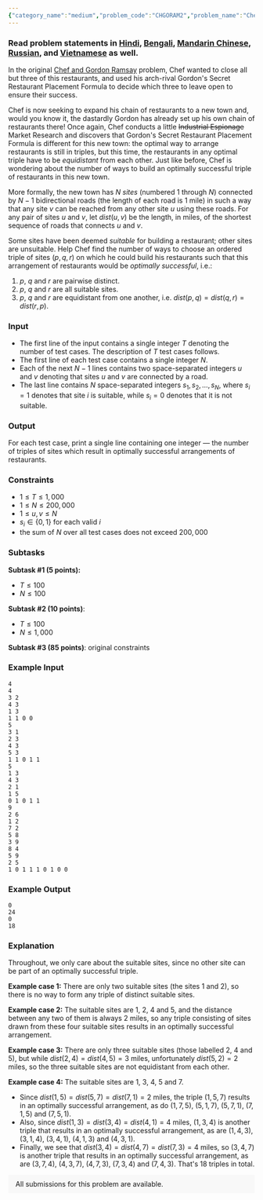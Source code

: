 ```yaml
---
{"category_name":"medium","problem_code":"CHGORAM2","problem_name":"Chef and Gordon Ramsay 2","problemComponents":{"constraints":"","constraintsState":false,"subtasks":"","subtasksState":false,"inputFormat":"","inputFormatState":false,"outputFormat":"","outputFormatState":false,"sampleTestCases":{"0":{"id":1,"input":"4\r\n4 \r\n3 2\r\n4 3\r\n1 3\r\n1 1 0 0\r\n5\r\n3 1\r\n2 3\r\n4 3\r\n5 3\r\n1 1 0 1 1\r\n5\r\n1 3\r\n4 3\r\n2 1\r\n1 5\r\n0 1 0 1 1\r\n9\r\n2 6\r\n1 2\r\n7 2\r\n5 8\r\n3 9\r\n8 4\r\n5 9\r\n2 5\r\n1 0 1 1 1 0 1 0 0","output":"0\r\n24\r\n0\r\n18","explanation":"Throughout, we only care about the suitable sites, since no other site can be part of an optimally successful triple.\r\n\r\n**Example case 1:** There are only two suitable sites (the sites $1$ and $2$), so there is no way to form any triple of distinct suitable sites.\r\n\r\n**Example case 2:** The suitable sites are $1$, $2$, $4$ and $5$, and the distance between any two of them is always $2$ miles, so any triple consisting of sites drawn from these four suitable sites results in an optimally successful arrangement.\r\n\r\n**Example case 3:** There are only three suitable sites (those labelled $2$, $4$ and $5$), but while $\\textit{dist}(2,4)=\\textit{dist}(4,5)=3$ miles, unfortunately $\\textit{dist}(5,2)=2$ miles, so the three suitable sites are not equidistant from each other.\r\n\r\n**Example case 4:** The suitable sites are $1$, $3$, $4$, $5$ and $7$.\r\n- Since $\\textit{dist}(1,5)=\\textit{dist}(5,7)=\\textit{dist}(7,1)=2$ miles, the triple $(1,5,7)$ results in an optimally successful arrangement, as do $(1,7,5)$, $(5,1,7)$, $(5,7,1)$, $(7,1,5)$ and $(7,5,1)$.\r\n- Also, since $\\textit{dist}(1,3)=\\textit{dist}(3,4)=\\textit{dist}(4,1)=4$ miles, $(1,3,4)$ is another triple that results in an optimally successful arrangement, as are $(1,4,3)$, $(3,1,4)$, $(3,4,1)$, $(4,1,3)$ and $(4,3,1)$.\r\n- Finally, we see that $\\textit{dist}(3,4)=\\textit{dist}(4,7)=\\textit{dist}(7,3)=4$ miles, so $(3,4,7)$ is another triple that results in an optimally successful arrangement, as are $(3,7,4)$, $(4,3,7)$, $(4,7,3)$, $(7,3,4)$ and $(7,4,3)$. That\u0027s $18$ triples in total.","isDeleted":false}}},"video_editorial_url":"","languages_supported":{"0":"CPP14","1":"C","2":"JAVA","3":"PYTH 3.6","4":"PYTH","5":"PYP3","6":"CS2","7":"ADA","8":"PYPY","9":"TEXT","10":"PAS fpc","11":"NODEJS","12":"RUBY","13":"PHP","14":"GO","15":"HASK","16":"TCL","17":"PERL","18":"SCALA","19":"LUA","20":"kotlin","21":"BASH","22":"JS","23":"LISP sbcl","24":"rust","25":"PAS gpc","26":"BF","27":"CLOJ","28":"R","29":"D","30":"CAML","31":"FORT","32":"ASM","33":"swift","34":"FS","35":"WSPC","36":"LISP clisp","37":"SQL","38":"SCM guile","39":"PERL6","40":"ERL","41":"CLPS","42":"ICK","43":"NICE","44":"PRLG","45":"ICON","46":"COB","47":"SCM chicken","48":"PIKE","49":"SCM qobi","50":"ST","51":"NEM"},"max_timelimit":3,"source_sizelimit":50000,"problem_author":"ssjgz","problem_tester":null,"date_added":"19-01-2020","tags":{"0":"dynamic","1":"feb20","2":"medium","3":"observation","4":"ssjgz","5":"tmwilliamlin","6":"trees"},"problem_difficulty_level":"Medium-Hard","best_tag":"Dynamic Programming","editorial_url":"https://discuss.codechef.com/problems/CHGORAM2","time":{"view_start_date":1581931802,"submit_start_date":1581931802,"visible_start_date":1581931802,"end_date":1735669800},"is_direct_submittable":false,"problemDiscussURL":"https://discuss.codechef.com/search?q=CHGORAM2","is_proctored":false,"visitedContests":{},"layout":"problem"}
---
```

### Read problem statements in [Hindi](https://www.codechef.com/download/translated/FEB20/hindi/CHGORAM2.pdf), [Bengali](https://www.codechef.com/download/translated/FEB20/bengali/CHGORAM2.pdf), [Mandarin Chinese](https://www.codechef.com/download/translated/FEB20/mandarin/CHGORAM2.pdf), [Russian](https://www.codechef.com/download/translated/FEB20/russian/CHGORAM2.pdf), and [Vietnamese](https://www.codechef.com/download/translated/FEB20/vietnamese/CHGORAM2.pdf) as well.

In the original [Chef and Gordon Ramsay](https://www.codechef.com/problems/CHGORAM) problem, Chef wanted to close all but three of this restaurants, and used his arch-rival Gordon's Secret Restaurant Placement Formula to decide which three to leave open to ensure their success.

Chef is now seeking to expand his chain of restaurants to a new town and, would you know it, the dastardly Gordon has already set up his own chain of restaurants there! Once again, Chef conducts a little <strike>Industrial Espionage</strike> Market Research and discovers that Gordon's Secret Restaurant Placement Formula is different for this new town: the optimal way to arrange restaurants is still in triples, but this time, the restaurants in any optimal triple have to be *equidistant* from each other. Just like before, Chef is wondering about the number of ways to build an optimally successful triple of restaurants in this new town.

More formally, the new town has $N$ *sites* (numbered $1$ through $N$) connected by $N - 1$ bidirectional roads (the length of each road is $1$ mile) in such a way that any site $v$ can be reached from any other site $u$ using these roads. For any pair of sites $u$ and $v$, let $\textit{dist}(u, v)$ be the length, in miles, of the shortest sequence of roads that connects $u$ and $v$.

Some sites have been deemed *suitable* for building a restaurant; other sites are unsuitable. Help Chef find the number of ways to choose an ordered triple of sites $(p, q, r)$ on which he could build his restaurants such that this arrangement of restaurants would be *optimally successful*, i.e.:
1. $p$, $q$ and $r$ are pairwise distinct.
2. $p$, $q$ and $r$ are all suitable sites.
3. $p$, $q$ and $r$ are equidistant from one another, i.e. $\textit{dist}(p,q) = \textit{dist}(q,r) = \textit{dist}(r,p)$.

### Input
- The first line of the input contains a single integer $T$ denoting the number of test cases. The description of $T$ test cases follows.
- The first line of each test case contains a single integer $N$.
- Each of the next $N-1$ lines contains two space-separated integers $u$ and $v$ denoting that sites $u$ and $v$ are connected by a road.
- The last line contains $N$ space-separated integers $s_1, s_2, \ldots, s_N$, where $s_i = 1$ denotes that site $i$ is suitable, while $s_i = 0$ denotes that it is not suitable.

### Output
For each test case, print a single line containing one integer ― the number of triples of sites which result in optimally successful arrangements of restaurants.

### Constraints 
- $1 \le T \le 1,000$
- $1 \le N \le 200,000$
- $1 \le u, v \le N$
- $s_i \in \{0,1\}$ for each valid $i$
- the sum of $N$ over all test cases does not exceed $200,000$

### Subtasks
**Subtask #1 (5 points):** 
- $T \le 100$
- $N \le 100$

**Subtask #2 (10 points)**: 
- $T \le 100$
- $N \le 1,000$

**Subtask #3 (85 points)**: original constraints

### Example Input
```
4
4 
3 2
4 3
1 3
1 1 0 0
5
3 1
2 3
4 3
5 3
1 1 0 1 1
5
1 3
4 3
2 1
1 5
0 1 0 1 1
9
2 6
1 2
7 2
5 8
3 9
8 4
5 9
2 5
1 0 1 1 1 0 1 0 0
```

### Example Output
```
0
24
0
18
```

### Explanation
Throughout, we only care about the suitable sites, since no other site can be part of an optimally successful triple.

**Example case 1:** There are only two suitable sites (the sites $1$ and $2$), so there is no way to form any triple of distinct suitable sites.

**Example case 2:** The suitable sites are $1$, $2$, $4$ and $5$, and the distance between any two of them is always $2$ miles, so any triple consisting of sites drawn from these four suitable sites results in an optimally successful arrangement.

**Example case 3:** There are only three suitable sites (those labelled $2$, $4$ and $5$), but while $\textit{dist}(2,4)=\textit{dist}(4,5)=3$ miles, unfortunately $\textit{dist}(5,2)=2$ miles, so the three suitable sites are not equidistant from each other.

**Example case 4:** The suitable sites are $1$, $3$, $4$, $5$ and $7$.
- Since $\textit{dist}(1,5)=\textit{dist}(5,7)=\textit{dist}(7,1)=2$ miles, the triple $(1,5,7)$ results in an optimally successful arrangement, as do $(1,7,5)$, $(5,1,7)$, $(5,7,1)$, $(7,1,5)$ and $(7,5,1)$.
- Also, since $\textit{dist}(1,3)=\textit{dist}(3,4)=\textit{dist}(4,1)=4$ miles, $(1,3,4)$ is another triple that results in an optimally successful arrangement, as are $(1,4,3)$, $(3,1,4)$, $(3,4,1)$, $(4,1,3)$ and $(4,3,1)$.
- Finally, we see that $\textit{dist}(3,4)=\textit{dist}(4,7)=\textit{dist}(7,3)=4$ miles, so $(3,4,7)$ is another triple that results in an optimally successful arrangement, as are $(3,7,4)$, $(4,3,7)$, $(4,7,3)$, $(7,3,4)$ and $(7,4,3)$. That's $18$ triples in total.

<aside style='background: #f8f8f8;padding: 10px 15px;'><div>All submissions for this problem are available.</div></aside>